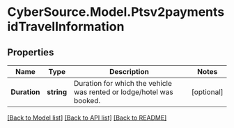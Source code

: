 # CyberSource.Model.Ptsv2paymentsidTravelInformation
## Properties

Name | Type | Description | Notes
------------ | ------------- | ------------- | -------------
**Duration** | **string** | Duration for which the vehicle was rented or lodge/hotel was booked.  | [optional] 

[[Back to Model list]](../README.md#documentation-for-models) [[Back to API list]](../README.md#documentation-for-api-endpoints) [[Back to README]](../README.md)

